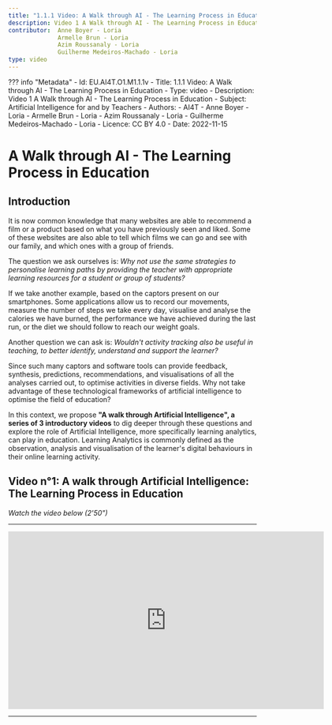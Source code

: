 ```yaml
---
title: "1.1.1 Video: A Walk through AI - The Learning Process in Education"
description: Video 1 A Walk through AI - The Learning Process in Education
contributor:  Anne Boyer - Loria
              Armelle Brun - Loria
              Azim Roussanaly - Loria
              Guilherme Medeiros-Machado - Loria
type: video
---
```

??? info "Metadata"
    - Id: EU.AI4T.O1.M1.1.1v
    - Title: 1.1.1 Video: A Walk through AI - The Learning Process in Education
    - Type: video
    - Description: Video 1 A Walk through AI - The Learning Process in Education
    - Subject: Artificial Intelligence for and by Teachers
    - Authors:
        - AI4T 
        - Anne Boyer - Loria
        - Armelle Brun - Loria
        - Azim Roussanaly - Loria
        - Guilherme Medeiros-Machado - Loria
    - Licence: CC BY 4.0
    - Date: 2022-11-15

# A Walk through AI - The Learning Process in Education
## Introduction

It is now common knowledge that many websites are able to recommend a film or a product based on what you have previously seen and liked. Some of these websites are also able to tell which films we can go and see with our family, and which ones with a group of friends.

The question we ask ourselves is: *Why not use the same strategies to personalise learning paths by providing the teacher with appropriate learning resources for a student or group of students?*

If we take another example, based on the captors present on our smartphones. Some applications allow us to record our movements, measure the number of steps we take every day, visualise and analyse the calories we have burned, the performance we have achieved during the last run, or the diet we should follow to reach our weight goals.

Another question we can ask is: *Wouldn't activity tracking also be useful in teaching, to better identify, understand and support the learner?*

Since such many captors and software tools can provide feedback, synthesis, predictions, recommendations, and visualisations of all the analyses carried out, to optimise activities in diverse fields. Why not take advantage of these technological frameworks of artificial intelligence to optimise the field of education?

In this context, we propose **"A walk through Artificial Intelligence", a series of 3 introductory videos** to dig deeper through these questions and explore the role of Artificial Intelligence, more specifically learning analytics, can play in education. Learning Analytics is commonly defined as the observation, analysis and visualisation of the learner's digital behaviours in their online learning activity.

## Video n°1: A walk through Artificial Intelligence: The Learning Process in Education

*Watch the video below (2'50")*

----------

<center><iframe width="640" height="360" src="https://www.youtube.com/embed/QfneXoU-jXM?rel=0&showinfo=0&cc_load_policy=1&hl=en&modestbranding=1" frameborder="0" allowfullscreen></iframe></center>

-----------
